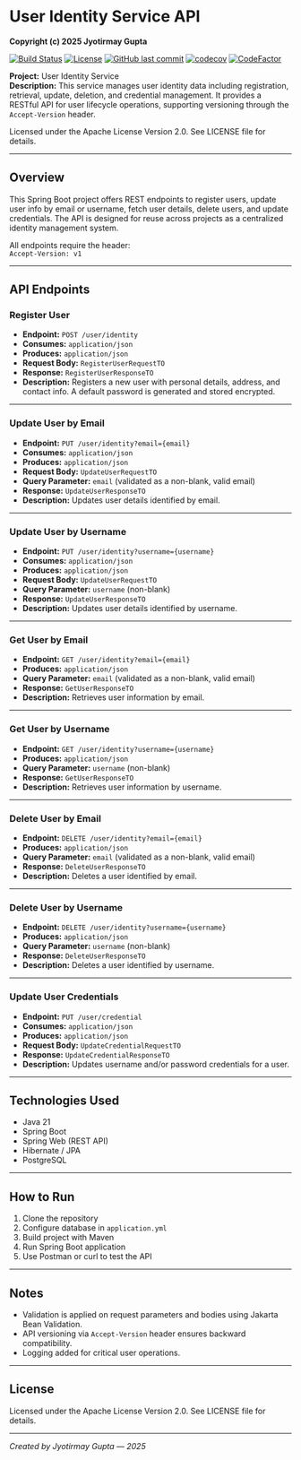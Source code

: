 # User Identity Service API

**Copyright (c) 2025 Jyotirmay Gupta**

[![Build Status](https://github.com/jyotirmay-gupta/user-identity-service/actions/workflows/maven.yml/badge.svg)](https://github.com/jyotirmay-gupta/user-identity-service/actions/workflows/maven.yml)
[![License](https://img.shields.io/badge/License-Apache%202.0-brightgreen.svg)](LICENSE)
[![GitHub last commit](https://img.shields.io/github/last-commit/jyotirmay-gupta/user-identity-service.svg)](https://github.com/jyotirmay-gupta/user-identity-service/commits)
[![codecov](https://codecov.io/github/jyotirmay-gupta/user-identity-service/graph/badge.svg?token=01HKXVTXK0)](https://codecov.io/github/jyotirmay-gupta/user-identity-service)
[![CodeFactor](https://www.codefactor.io/repository/github/jyotirmay-gupta/user-identity-service/badge)](https://www.codefactor.io/repository/github/jyotirmay-gupta/user-identity-service)

**Project:** User Identity Service  
**Description:** This service manages user identity data including registration, retrieval, update, deletion, and credential management. It provides a RESTful API for user lifecycle operations, supporting versioning through the `Accept-Version` header.

Licensed under the Apache License Version 2.0. See LICENSE file for details.

---

## Overview

This Spring Boot project offers REST endpoints to register users, update user info by email or username, fetch user details, delete users, and update credentials. The API is designed for reuse across projects as a centralized identity management system.

All endpoints require the header:  
`Accept-Version: v1`

---

## API Endpoints

### Register User

- **Endpoint:** `POST /user/identity`
- **Consumes:** `application/json`
- **Produces:** `application/json`
- **Request Body:** `RegisterUserRequestTO`
- **Response:** `RegisterUserResponseTO`
- **Description:** Registers a new user with personal details, address, and contact info. A default password is generated and stored encrypted.

---

### Update User by Email

- **Endpoint:** `PUT /user/identity?email={email}`
- **Consumes:** `application/json`
- **Produces:** `application/json`
- **Request Body:** `UpdateUserRequestTO`
- **Query Parameter:** `email` (validated as a non-blank, valid email)
- **Response:** `UpdateUserResponseTO`
- **Description:** Updates user details identified by email.

---

### Update User by Username

- **Endpoint:** `PUT /user/identity?username={username}`
- **Consumes:** `application/json`
- **Produces:** `application/json`
- **Request Body:** `UpdateUserRequestTO`
- **Query Parameter:** `username` (non-blank)
- **Response:** `UpdateUserResponseTO`
- **Description:** Updates user details identified by username.

---

### Get User by Email

- **Endpoint:** `GET /user/identity?email={email}`
- **Produces:** `application/json`
- **Query Parameter:** `email` (validated as a non-blank, valid email)
- **Response:** `GetUserResponseTO`
- **Description:** Retrieves user information by email.

---

### Get User by Username

- **Endpoint:** `GET /user/identity?username={username}`
- **Produces:** `application/json`
- **Query Parameter:** `username` (non-blank)
- **Response:** `GetUserResponseTO`
- **Description:** Retrieves user information by username.

---

### Delete User by Email

- **Endpoint:** `DELETE /user/identity?email={email}`
- **Produces:** `application/json`
- **Query Parameter:** `email` (validated as a non-blank, valid email)
- **Response:** `DeleteUserResponseTO`
- **Description:** Deletes a user identified by email.

---

### Delete User by Username

- **Endpoint:** `DELETE /user/identity?username={username}`
- **Produces:** `application/json`
- **Query Parameter:** `username` (non-blank)
- **Response:** `DeleteUserResponseTO`
- **Description:** Deletes a user identified by username.

---

### Update User Credentials

- **Endpoint:** `PUT /user/credential`
- **Consumes:** `application/json`
- **Produces:** `application/json`
- **Request Body:** `UpdateCredentialRequestTO`
- **Response:** `UpdateCredentialResponseTO`
- **Description:** Updates username and/or password credentials for a user.

---

## Technologies Used

- Java 21
- Spring Boot
- Spring Web (REST API)
- Hibernate / JPA
- PostgreSQL

---

## How to Run

1. Clone the repository
2. Configure database in `application.yml`
3. Build project with Maven
4. Run Spring Boot application
5. Use Postman or curl to test the API

---

## Notes

- Validation is applied on request parameters and bodies using Jakarta Bean Validation.
- API versioning via `Accept-Version` header ensures backward compatibility.
- Logging added for critical user operations.

---

## License

Licensed under the Apache License Version 2.0. See LICENSE file for details.

---

*Created by Jyotirmay Gupta — 2025*
